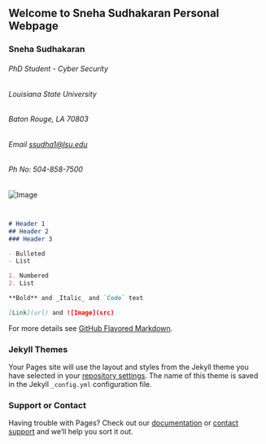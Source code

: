## Welcome to Sneha Sudhakaran Personal Webpage

### Sneha Sudhakaran
###### PhD Student - Cyber Security
###### Louisiana State University
###### Baton Rouge, LA 70803
###### Email ssudha1@lsu.edu
###### Ph No: 504-858-7500
![Image](https://user-images.githubusercontent.com/30295945/129817019-236a0c4f-f073-49e1-8ffb-9dc43f08c27b.png)
```markdown


# Header 1
## Header 2
### Header 3

- Bulleted
- List

1. Numbered
2. List

**Bold** and _Italic_ and `Code` text

[Link](url) and ![Image](src)
```

For more details see [GitHub Flavored Markdown](https://guides.github.com/features/mastering-markdown/).

### Jekyll Themes

Your Pages site will use the layout and styles from the Jekyll theme you have selected in your [repository settings](https://github.com/ssudha1/snehasudhakaran/settings/pages). The name of this theme is saved in the Jekyll `_config.yml` configuration file.

### Support or Contact

Having trouble with Pages? Check out our [documentation](https://docs.github.com/categories/github-pages-basics/) or [contact support](https://support.github.com/contact) and we’ll help you sort it out.
